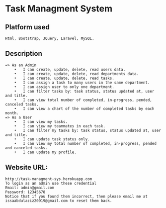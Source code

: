 # Task Managment System

## Platform used
    Html, Bootstrap, JQuery, Laravel, MySQL.
## Description
    => As an Admin
        •	I can create, update, delete, read users data.
        •	I can create, update, delete, read departments data.
        •	I can create, update, delete, read tasks.
        •	I can assign a task to many users in the same department.
        •	I can assign user to only one department.
        •	I can filter tasks by: task status, status updated at, user and title.
        •	I can view total number of completed, in-progress, pended, canceled tasks.
        •	I can view a chart of the number of completed tasks by each month.
    => As a User
        •	I can view my tasks.
        •	I can view my teammates in each task.
        •	I can filter my tasks by: task status, status updated at, user and title.
        •	I can update task status only.
        •	I can view my total number of completed, in-progress, pended and canceled tasks.
        •	I can update my profile.
        
## Website URL: 
    http://task-managment-sys.herokuapp.com
    To login as an admin use these credential 
    Email: admin@gmail.com
    Password: 12345678
    Notice that if you found them incorrect, then please email me at issaabdulaziz20919@gmail.com to reset them back.

